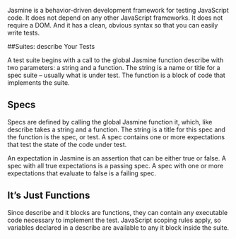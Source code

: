 Jasmine is a behavior-driven development framework for testing JavaScript code. It does not depend on any other JavaScript frameworks. It does not require a DOM. And it has a clean, obvious syntax so that you can easily write tests.

##Suites: describe Your Tests

A test suite begins with a call to the global Jasmine function describe with two parameters: a string and a function. The string is a name or title for a spec suite – usually what is under test. The function is a block of code that implements the suite.

## Specs

Specs are defined by calling the global Jasmine function it, which, like describe takes a string and a function. The string is a title for this spec and the function is the spec, or test. A spec contains one or more expectations that test the state of the code under test.

An expectation in Jasmine is an assertion that can be either true or false. A spec with all true expectations is a passing spec. A spec with one or more expectations that evaluate to false is a failing spec.

## It’s Just Functions

Since describe and it blocks are functions, they can contain any executable code necessary to implement the test. JavaScript scoping rules apply, so variables declared in a describe are available to any it block inside the suite.